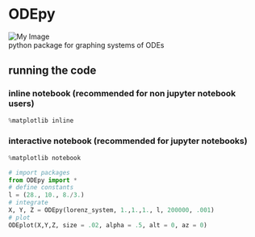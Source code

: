 # ODEpy
![My Image](IMAGES/clifford.png)
<br>
python package for graphing systems of ODEs

## running the code
### inline notebook (recommended for non jupyter notebook users)
```python
%matplotlib inline
```
### interactive notebook (recommended for jupyter notebooks)
```python 
%matplotlib notebook
```
```python
# import packages
from ODEpy import *
# define constants
l = (28., 10., 8./3.)
# integrate
X, Y, Z = ODEpy(lorenz_system, 1.,1.,1., l, 200000, .001)
# plot
ODEplot(X,Y,Z, size = .02, alpha = .5, alt = 0, az = 0)
```

